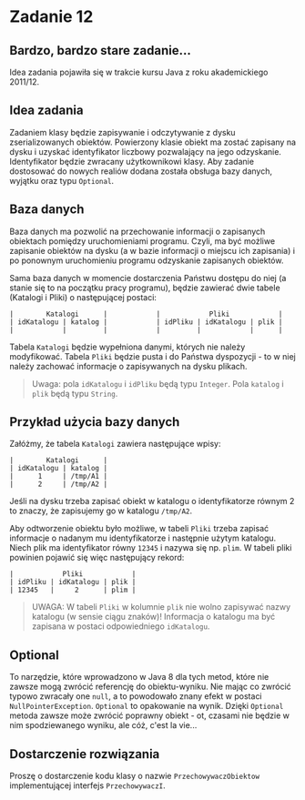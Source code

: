 # Zadanie 12

## Bardzo, bardzo stare zadanie…

Idea zadania pojawiła się w trakcie kursu Java z roku akademickiego 2011/12.

## Idea zadania

Zadaniem klasy będzie zapisywanie i odczytywanie z dysku zserializowanych obiektów. Powierzony klasie obiekt ma zostać zapisany na dysku i uzyskać identyfikator liczbowy pozwalający na jego odzyskanie. Identyfikator będzie zwracany użytkownikowi klasy. Aby zadanie dostosować do nowych realiów dodana została obsługa bazy danych, wyjątku oraz typu `Optional`.

## Baza danych

Baza danych ma pozwolić na przechowanie informacji o zapisanych obiektach pomiędzy uruchomieniami programu. Czyli, ma być możliwe zapisanie obiektów na dysku (a w bazie informacji o miejscu ich zapisania) i po ponownym uruchomieniu programu odzyskanie zapisanych obiektów.

Sama baza danych w momencie dostarczenia Państwu dostępu do niej (a stanie się to na początku pracy programu), będzie zawierać dwie tabele (Katalogi i Pliki) o następującej postaci:

```text
|        Katalogi      |            |            Pliki            |
| idKatalogu | katalog |            | idPliku | idKatalogu | plik |
|            |         |            |         |            |      |
```

Tabela `Katalogi` będzie wypełniona danymi, których nie należy modyfikować. Tabela `Pliki` będzie pusta i do Państwa dyspozycji - to w niej należy zachować informacje o zapisywanych na dysku plikach.

> Uwaga: pola `idKatalogu` i `idPliku` będą typu `Integer`. Pola `katalog` i `plik` będą typu `String`.

## Przykład użycia bazy danych

Załóżmy, że tabela `Katalogi` zawiera następujące wpisy:

```text
|        Katalogi      | 
| idKatalogu | katalog | 
|      1     | /tmp/A1 | 
|      2     | /tmp/A2 | 
```

Jeśli na dysku trzeba zapisać obiekt w katalogu o identyfikatorze równym 2 to znaczy, że zapisujemy go w katalogu `/tmp/A2`.

Aby odtworzenie obiektu było możliwe, w tabeli `Pliki` trzeba zapisać informacje o nadanym mu identyfikatorze i następnie użytym katalogu. Niech plik ma identyfikator równy `12345` i nazywa się np. `plim`. W tabeli pliki powinien pojawić się więc następujący rekord:

```text
|            Pliki            |
| idPliku | idKatalogu | plik |
| 12345   |     2      | plim |
```

> UWAGA: W tabeli `Pliki` w kolumnie `plik` nie wolno zapisywać nazwy katalogu (w sensie ciągu znaków)! Informacja o katalogu ma być zapisana w postaci odpowiedniego `idKatalogu`.

## Optional

To narzędzie, które wprowadzono w Java 8 dla tych metod, które nie zawsze mogą zwrócić referencję do obiektu-wyniku. Nie mając co zwrócić typowo zwracały one `null`, a to powodowało znany efekt w postaci `NullPointerException`. `Optional` to opakowanie na wynik. Dzięki `Optional` metoda zawsze może zwrócić poprawny obiekt - ot, czasami nie będzie w nim spodziewanego wyniku, ale cóż, c'est la vie...

## Dostarczenie rozwiązania

Proszę o dostarczenie kodu klasy o nazwie `PrzechowywaczObiektow` implementującej interfejs `PrzechowywaczI`.